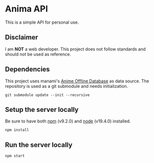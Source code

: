 # Anima API

This is a simple API for personal use.

## Disclaimer

I am **NOT** a web developer. This project does not follow standards and should not be used as reference.

## Dependencies

This project uses manami's [Anime Offline Database](https://github.com/manami-project/anime-offline-database) as data source. The repository is used as a git submodule and needs initialization.

```
git submodule update --init --recursive
```


## Setup the server locally

Be sure to have both [npm](https://www.npmjs.com/package/npm) (v9.2.0) and [node](https://nodejs.org/en/download/) (v19.4.0) installed.

  ``` 
  npm install
  ```


## Run the server locally

    npm start
